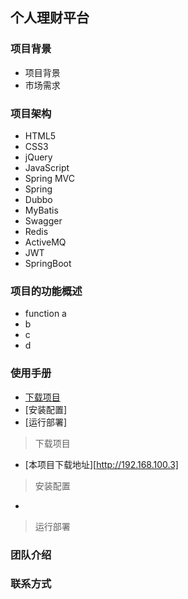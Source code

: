 ## 个人理财平台
### 项目背景
* 项目背景
* 市场需求

### 项目架构
* HTML5
* CSS3
* jQuery
* JavaScript
* Spring MVC
* Spring
* Dubbo
* MyBatis
* Swagger
* Redis
* ActiveMQ
* JWT
* SpringBoot
### 项目的功能概述
* function a
* b
* c
* d

### 使用手册
* [下载项目](#下载项目)
* [安装配置]
* [运行部署]
> 下载项目
   * [本项目下载地址][http://192.168.100.3] 
>安装配置
   * 
>运行部署

### 团队介绍

### 联系方式

